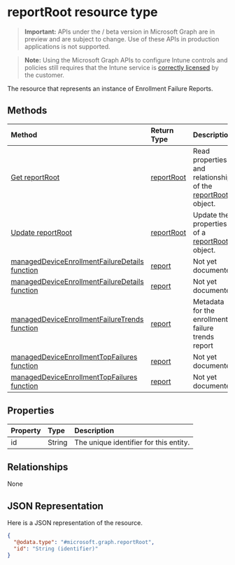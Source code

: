 ﻿# reportRoot resource type

> **Important:** APIs under the / beta version in Microsoft Graph are in preview and are subject to change. Use of these APIs in production applications is not supported.

> **Note:** Using the Microsoft Graph APIs to configure Intune controls and policies still requires that the Intune service is [correctly licensed](https://go.microsoft.com/fwlink/?linkid=839381) by the customer.

The resource that represents an instance of Enrollment Failure Reports.
## Methods
|Method|Return Type|Description|
|:---|:---|:---|
|[Get reportRoot](../api/intune_troubleshooting_reportroot_get.md)|[reportRoot](../resources/intune_troubleshooting_reportroot.md)|Read properties and relationships of the [reportRoot](../resources/intune_troubleshooting_reportroot.md) object.|
|[Update reportRoot](../api/intune_troubleshooting_reportroot_update.md)|[reportRoot](../resources/intune_troubleshooting_reportroot.md)|Update the properties of a [reportRoot](../resources/intune_troubleshooting_reportroot.md) object.|
|[managedDeviceEnrollmentFailureDetails function](../api/intune_troubleshooting_reportroot_manageddeviceenrollmentfailuredetails.md)|[report](../resources/intune_troubleshooting_report.md)|Not yet documented|
|[managedDeviceEnrollmentFailureDetails function](../api/intune_troubleshooting_reportroot_manageddeviceenrollmentfailuredetails.md)|[report](../resources/intune_troubleshooting_report.md)|Not yet documented|
|[managedDeviceEnrollmentFailureTrends function](../api/intune_troubleshooting_reportroot_manageddeviceenrollmentfailuretrends.md)|[report](../resources/intune_troubleshooting_report.md)|Metadata for the enrollment failure trends report|
|[managedDeviceEnrollmentTopFailures function](../api/intune_troubleshooting_reportroot_manageddeviceenrollmenttopfailures.md)|[report](../resources/intune_troubleshooting_report.md)|Not yet documented|
|[managedDeviceEnrollmentTopFailures function](../api/intune_troubleshooting_reportroot_manageddeviceenrollmenttopfailures.md)|[report](../resources/intune_troubleshooting_report.md)|Not yet documented|

## Properties
|Property|Type|Description|
|:---|:---|:---|
|id|String|The unique identifier for this entity.|

## Relationships
None
## JSON Representation
Here is a JSON representation of the resource.
<!-- {
  "blockType": "resource",
  "keyProperty": "id",
  "@odata.type": "microsoft.graph.reportRoot"
}
-->
``` json
{
  "@odata.type": "#microsoft.graph.reportRoot",
  "id": "String (identifier)"
}
```



